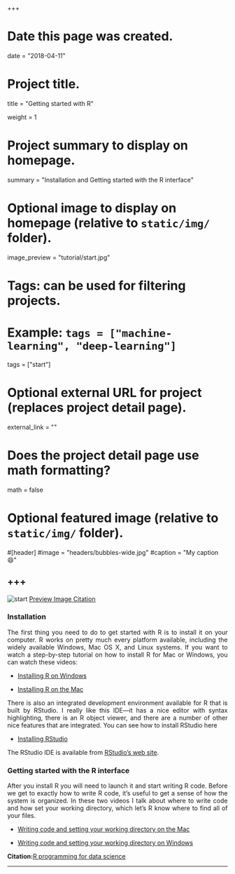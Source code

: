 +++
# Date this page was created.
date = "2018-04-11"

# Project title.
title = "Getting started with R"

weight = 1
# Project summary to display on homepage.
summary = "Installation and Getting started with the R interface"

# Optional image to display on homepage (relative to `static/img/` folder).
image_preview = "tutorial/start.jpg"

# Tags: can be used for filtering projects.
# Example: `tags = ["machine-learning", "deep-learning"]`
tags = ["start"]

# Optional external URL for project (replaces project detail page).
external_link = ""

# Does the project detail page use math formatting?
math = false

# Optional featured image (relative to `static/img/` folder).
#[header]
#image = "headers/bubbles-wide.jpg"
#caption = "My caption :smile:"


+++
---
![start](/img/tutorial/start.jpg)
[Preview Image Citation](http://www.tekmoz.com/laptop-repair-course-lets-get-started/)

### Installation
<p align="justify">The first thing you need to do to get started with R is to install it on your computer. R works on pretty much every platform available, including the widely available Windows, Mac OS X, and Linux systems. If you want to watch a step-by-step tutorial on how to install R for Mac or Windows, you can watch these videos:

* [Installing R on Windows](https://www.youtube.com/watch?v=Ohnk9hcxf9M&feature=youtu.be)

* [Installing R on the Mac](https://www.youtube.com/watch?v=uxuuWXU-7UQ&feature=youtu.be)

<p align="justify">There is also an integrated development environment available for R that is built by RStudio. I really like this IDE—it has a nice editor with syntax highlighting, there is an R object viewer, and there are a number of other nice features that are integrated. You can see how to install RStudio here

* [Installing RStudio](https://www.youtube.com/watch?v=bM7Sfz-LADM&feature=youtu.be)

The RStudio IDE is available from [RStudio’s web site](https://www.rstudio.com/).

### Getting started with the R interface
<p align="justify">After you install R you will need to launch it and start writing R code. Before we get to exactly how to write R code, it’s useful to get a sense of how the system is organized. In these two videos I talk about where to write code and how set your working directory, which let’s R know where to find all of your files.

* [Writing code and setting your working directory on the Mac](https://www.youtube.com/watch?v=8xT3hmJQskU&feature=youtu.be)

* [Writing code and setting your working directory on Windows](https://www.youtube.com/watch?v=XBcvH1BpIBo&feature=youtu.be)

**Citation:**[R programming for data science](https://bookdown.org/rdpeng/rprogdatascience/)


---